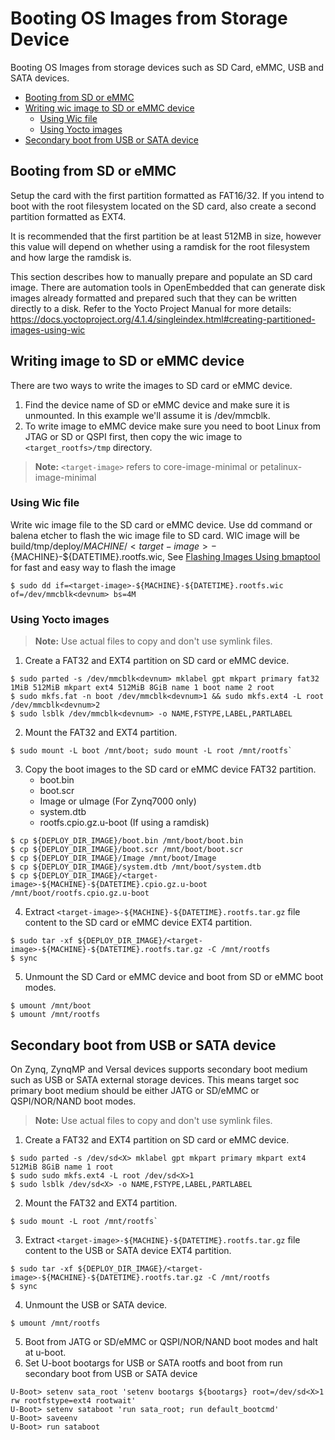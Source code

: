 # Booting OS Images from Storage Device 

Booting OS Images from storage devices such as SD Card, eMMC, USB and SATA devices.

* [Booting from SD or eMMC](#booting-from-sd-or-emmc)
* [Writing wic image to SD or eMMC device](#writing-image-to-sd-or-emmc-device)
  * [Using Wic file](#using-wic-file)
  * [Using Yocto images](#using-yocto-images)
* [Secondary boot from USB or SATA device](#secondary-boot-from-usb-or-sata-device)

## Booting from SD or eMMC

Setup the card with the first partition formatted as FAT16/32. If you intend to
boot with the root filesystem located on the SD card, also create a second
partition formatted as EXT4.

It is recommended that the first partition be at least 512MB in size, however
this value will depend on whether using a ramdisk for the root filesystem and
how large the ramdisk is.

This section describes how to manually prepare and populate an SD card image.
There are automation tools in OpenEmbedded that can generate disk images already
formatted and prepared such that they can be written directly to a disk. Refer
to the Yocto Project Manual for more details:
https://docs.yoctoproject.org/4.1.4/singleindex.html#creating-partitioned-images-using-wic

## Writing image to SD or eMMC device

There are two ways to write the images to SD card or eMMC device.

1. Find the device name of SD or eMMC device and make sure it is unmounted. In
   this example we'll assume it is /dev/mmcblk<devnum><partnum>.
2. To write image to eMMC device make sure you need to boot Linux from JTAG or 
   SD or QSPI first, then copy the wic image to `<target_rootfs>/tmp` directory.

> **Note:** `<target-image>` refers to core-image-minimal or petalinux-image-minimal

### Using Wic file

Write wic image file to the SD card or eMMC device. Use dd command or balena
etcher to flash the wic image file to SD card. WIC image will be
build/tmp/deploy/${MACHINE}/<target-image>-${MACHINE}-${DATETIME}.rootfs.wic, See
[Flashing Images Using bmaptool](https://docs.yoctoproject.org/singleindex.html#flashing-images-using-bmaptool)
for fast and easy way to flash the image
```
$ sudo dd if=<target-image>-${MACHINE}-${DATETIME}.rootfs.wic of=/dev/mmcblk<devnum> bs=4M
```

### Using Yocto images

> **Note:** Use actual files to copy and don't use symlink files.

1. Create a FAT32 and EXT4 partition on SD card or eMMC device.
```
$ sudo parted -s /dev/mmcblk<devnum> mklabel gpt mkpart primary fat32 1MiB 512MiB mkpart ext4 512MiB 8GiB name 1 boot name 2 root
$ sudo mkfs.fat -n boot /dev/mmcblk<devnum>1 && sudo mkfs.ext4 -L root /dev/mmcblk<devnum>2
$ sudo lsblk /dev/mmcblk<devnum> -o NAME,FSTYPE,LABEL,PARTLABEL
```
2. Mount the FAT32 and EXT4 partition.
```
$ sudo mount -L boot /mnt/boot; sudo mount -L root /mnt/rootfs` 
```
3. Copy the boot images to the SD card or eMMC device FAT32 partition.
   * boot.bin
   * boot.scr
   * Image or uImage (For Zynq7000 only)
   * system.dtb
   * rootfs.cpio.gz.u-boot (If using a ramdisk)
```
$ cp ${DEPLOY_DIR_IMAGE}/boot.bin /mnt/boot/boot.bin
$ cp ${DEPLOY_DIR_IMAGE}/boot.scr /mnt/boot/boot.scr
$ cp ${DEPLOY_DIR_IMAGE}/Image /mnt/boot/Image
$ cp ${DEPLOY_DIR_IMAGE}/system.dtb /mnt/boot/system.dtb
$ cp ${DEPLOY_DIR_IMAGE}/<target-image>-${MACHINE}-${DATETIME}.cpio.gz.u-boot /mnt/boot/rootfs.cpio.gz.u-boot
```
4. Extract `<target-image>-${MACHINE}-${DATETIME}.rootfs.tar.gz` file content to the SD
   card or eMMC device EXT4 partition.
```
$ sudo tar -xf ${DEPLOY_DIR_IMAGE}/<target-image>-${MACHINE}-${DATETIME}.rootfs.tar.gz -C /mnt/rootfs
$ sync
```
5. Unmount the SD Card or eMMC device and boot from SD or eMMC boot modes.
```
$ umount /mnt/boot
$ umount /mnt/rootfs
```

## Secondary boot from USB or SATA device

On Zynq, ZynqMP and Versal devices supports secondary boot medium such as USB or
SATA external storage devices. This means target soc primary boot medium should
be either JATG or SD/eMMC or QSPI/NOR/NAND boot modes.

> **Note:** Use actual files to copy and don't use symlink files.

1. Create a FAT32 and EXT4 partition on SD card or eMMC device.
```
$ sudo parted -s /dev/sd<X> mklabel gpt mkpart primary mkpart ext4 512MiB 8GiB name 1 root
$ sudo sudo mkfs.ext4 -L root /dev/sd<X>1
$ sudo lsblk /dev/sd<X> -o NAME,FSTYPE,LABEL,PARTLABEL
```
2. Mount the FAT32 and EXT4 partition.
```
$ sudo mount -L root /mnt/rootfs` 
```
3. Extract `<target-image>-${MACHINE}-${DATETIME}.rootfs.tar.gz` file content
   to the USB or SATA device EXT4 partition.
```
$ sudo tar -xf ${DEPLOY_DIR_IMAGE}/<target-image>-${MACHINE}-${DATETIME}.rootfs.tar.gz -C /mnt/rootfs
$ sync
```
4. Unmount the USB or SATA device.
```
$ umount /mnt/rootfs
```
5. Boot from JATG or SD/eMMC or QSPI/NOR/NAND boot modes and halt at u-boot.
6. Set U-boot bootargs for USB or SATA rootfs and boot from run secondary boot 
   from USB or SATA device
```
U-Boot> setenv sata_root 'setenv bootargs ${bootargs} root=/dev/sd<X>1 rw rootfstype=ext4 rootwait'
U-Boot> setenv sataboot 'run sata_root; run default_bootcmd'
U-Boot> saveenv
U-Boot> run sataboot
```
